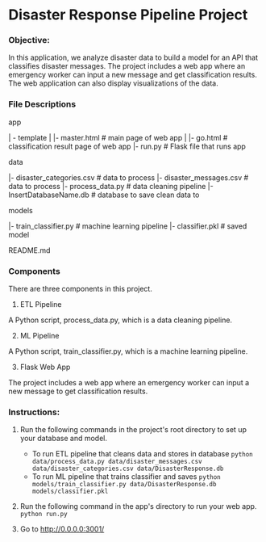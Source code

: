 # Disaster Response Pipeline Project


### Objective:
In this application, we analyze disaster data to build a model for an API that classifies disaster messages. The project includes a web app where an emergency worker can input a new message and get classification results. The web application can also display visualizations of the data.

### File Descriptions

app

| - template
| |- master.html # main page of web app
| |- go.html # classification result page of web app
|- run.py # Flask file that runs app

data

|- disaster_categories.csv # data to process
|- disaster_messages.csv # data to process
|- process_data.py # data cleaning pipeline
|- InsertDatabaseName.db # database to save clean data to

models

|- train_classifier.py # machine learning pipeline
|- classifier.pkl # saved model

README.md

### Components

There are three components in this project.

1. ETL Pipeline

A Python script, process_data.py, which is a data cleaning pipeline.

2. ML Pipeline

A Python script, train_classifier.py, which is a machine learning pipeline.

3. Flask Web App

The project includes a web app where an emergency worker can input a new message to get classification results.


### Instructions:
1. Run the following commands in the project's root directory to set up your database and model.

    - To run ETL pipeline that cleans data and stores in database
        `python data/process_data.py data/disaster_messages.csv data/disaster_categories.csv data/DisasterResponse.db`
    - To run ML pipeline that trains classifier and saves
        `python models/train_classifier.py data/DisasterResponse.db models/classifier.pkl`

2. Run the following command in the app's directory to run your web app.
    `python run.py`

3. Go to http://0.0.0.0:3001/
